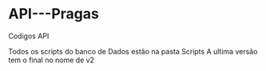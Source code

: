 # API---Pragas
Codigos API

Todos os scripts do banco de Dados estão na pasta Scripts
A ultima versão tem o final no nome de v2
